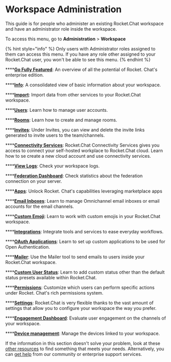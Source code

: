 # Workspace Administration

This guide is for people who administer an existing Rocket.Chat workspace and have an administrator role inside the workspace.&#x20;

To access this menu, go to **Administration** > **Workspace**&#x20;

{% hint style="info" %}
Only users with Administrator roles assigned to them can access this menu. If you have any role other assigned to your Rocket.Chat user, you won't be able to see this menu.&#x20;
{% endhint %}

****[**Go Fully Featured**](go-fully-featured.md): An overview of all the potential of Rocket. Chat's enterprise edition.

****[**Info**](info.md): A consolidated view of basic information about your workspace.

****[**Import**](import/): Import data from other services to your Rocket.Chat workspace.

****[**Users**](broken-reference):  Learn how to manage user accounts.

****[**Rooms**](../user-guides/rooms/): Learn how to create and manage rooms.&#x20;

****[**Invites**](invites.md): Under Invites, you can view and delete the invite links generated to invite users to the team/channels.

****[**Connectivity Services**](connectivity-services.md): Rocket.Chat Connectivity Services gives you access to connect your self-hosted workplace to Rocket.Chat cloud. Learn how to se create a new cloud account and use connectivity services.&#x20;

****[**View Logs**](settings/logs.md): Check your workspace logs.

****[**Federation Dashboard**](federation-dashboard.md): Check statistics about the federation connection on your server.

****[**Apps**](broken-reference): Unlock Rocket. Chat's capabilities leveraging marketplace apps

****[**Email Inboxes**](broken-reference): Learn to manage Omnichannel email inboxes or email accounts for the email channels.

****[**Custom Emoji**](custom-emoji.md): Learn to work with custom emojis in your Rocket.Chat workspace.

****[**Integrations**](integrations/): Integrate tools and services to ease everyday workflows.&#x20;

****[**OAuth Applications**](oauth-applications.md): Learn to set up custom applications to be used for Open Authentication.

****[**Mailer**](mailer.md): Use the Mailer tool to send emails to users inside your Rocket.Chat workspace.

****[**Custom User Status**](custom-user-status.md): Learn to add custom status other than the default status presets available within Rocket.Chat.

****[**Permissions**](permissions.md): Customize which users can perform specific actions under Rocket. Chat's rich permissions system.

****[**Settings**](settings/): Rocket.Chat is very flexible thanks to the vast amount of settings that allow you to configure your workspace the way you prefer.

****[**Engagement Dashboard**](engagement-dashboard.md): Evaluate user engagement on the channels of your workspace.

****[**Device management**](device-management.md): Manage the devices linked to your workspace.

If the information in this section doesn't solve your problem, look at these [other resources](../../setup-and-administer-rocket.chat/advanced-workspace-management/) to find something that meets your needs. Alternatively, you can [get help](../../rocket.chat-resources/getting-support/) from our community or enterprise support services.
